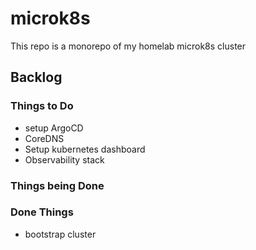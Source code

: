 # microk8s

This repo is a monorepo of my homelab microk8s cluster

## Backlog

### Things to Do

- setup ArgoCD
- CoreDNS
- Setup kubernetes dashboard
- Observability stack

### Things being Done

### Done Things

- bootstrap cluster
